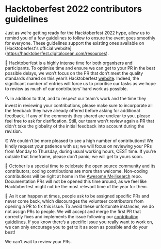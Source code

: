 # Hacktoberfest 2022 contributors guidelines

Just as we’re getting ready for the Hacktoberfest 2022 hype, allow us to remind you of a few guidelines to follow to ensure the event goes smoothly for everyone. These guidelines support the existing ones available on [Hacktoberfest's official website] (https://hacktoberfest.digitalocean.com/resources).

📜 Hacktoberfest is a highly intense time for both organisers and participants. To optimise time and ensure we can get to your PR in the best possible delays, we won’t focus on the PR that don’t meet the quality standards shared on this year’s Hacktoberfest [website](https://hacktoberfest.com/participation/#spam). Indeed, the significant number of entries will force us to prioritise our tasks as we hope to review as much of our contributors’ hard work as possible.

🔍 In addition to that, and to respect our team's work and the time they invest in reviewing your contributions, please make sure to incorporate all the feedback they have already offered before asking for additional feedback. If any of the comments they shared are unclear to you, please feel free to ask for clarification. Still, our team won't review again a PR that didn't take the globality of the initial feedback into account during the revision.

⏰ We couldn’t be more pleased to see a high number of contributions! We kindly request your patience with us; we will focus on reviewing your PRs from Monday to Thursday, during usual working hours, CEST time. If you’re outside that timeframe, please don’t panic; we will get to yours soon.

👑 October is a special time to celebrate the open source community and its contributors; coding contributions are more than welcome. Non-coding contributions will be right at home in the [Awesome Meilisearch](https://github.com/meilisearch/awesome-meilisearch) repo. Documentation PRs will not be opened this time around, as we feel like Hacktoberfest might not be the most relevant time of the year for them.

🚅 As it can happen at times, people ask to be assigned specific PRs and never come back, which discourages the volunteer contributors from opening a PR to fix this issue. To avoid these unfortunate instances, we do not assign PRs to people. We will accept and merge the first PR that correctly fixes and implements the issue following our [contributing guidelines](https://github.com/meilisearch/meilisearch-dotnet/blob/main/CONTRIBUTING.md). If you know there’s a specific issue you really want to work on, we can only encourage you to get to it as soon as possible and do your best! 

We can’t wait to review your PRs.
